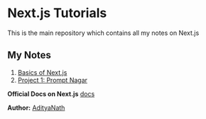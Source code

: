 # Next.js Tutorials

This is the main repository which contains all my notes on Next.js

## My Notes

1. [Basics of Next.js](./basics/README.md)
2. [Project 1: Prompt Nagar](./prompt_nagar/README.md)

**Official Docs on Next.js** [docs](https://nextjs.org/docs)

**Author:** [AdityaNath](https://github.com/AdityaNath0777)
